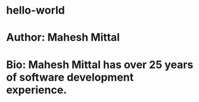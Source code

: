 # hello-world
# Author: Mahesh Mittal
# Bio: Mahesh Mittal has over 25 years of software development experience.
